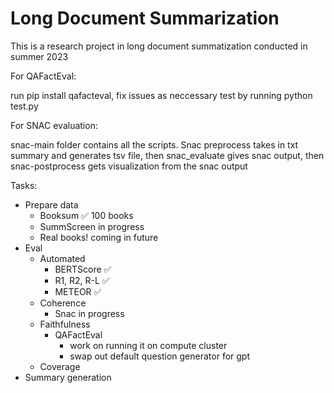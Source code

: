 # Long Document Summarization

This is a research project in long document summatization conducted in summer 2023

For QAFactEval:

run pip install qafacteval, fix issues as neccessary
test by running python test.py

For SNAC evaluation:

snac-main folder contains all the scripts. Snac preprocess takes in txt summary and generates tsv file, then snac_evaluate gives snac output, then snac-postprocess gets visualization from the snac output

Tasks:
- Prepare data
  - Booksum ✅ 100 books
  - SummScreen in progress
  - Real books! coming in future
- Eval
  - Automated
    - BERTScore ✅
    - R1, R2, R-L ✅
    - METEOR ✅
  - Coherence
    - Snac in progress
  - Faithfulness
    - QAFactEval
      - work on running it on compute cluster
      - swap out default question generator for gpt
  - Coverage
- Summary generation